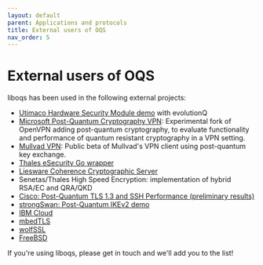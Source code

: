 ```yaml
---
layout: default
parent: Applications and protocols
title: External users of OQS
nav_order: 5
---
```


# External users of OQS

liboqs has been used in the following external projects:

- <a href="https://hsm.utimaco.com/news/utimaco-evolutionq-set-standards-by-taking-post-quantum-crypto-open-source/">Utimaco Hardware Security Module demo</a> with evolutionQ
- <a href="https://github.com/Microsoft/PQCrypto-VPN">Microsoft Post-Quantum Cryptography VPN</a>: Experimental fork of OpenVPN adding post-quantum cryptography, to evaluate functionality and performance of quantum resistant cryptography in a VPN setting.
- <a href="https://www.mullvad.net/en/blog/2017/12/8/introducing-post-quantum-vpn-mullvads-strategy-future-problem/">Mullvad VPN</a>: Public beta of Mullvad's VPN client using post-quantum key exchange.
- <a href="https://github.com/thales-e-security/goliboqs">Thales eSecurity Go wrapper</a>
- <a href="https://github.com/liesware/coherence/">Liesware Coherence Cryptographic Server</a>
- Senetas/Thales High Speed Encryption: implementation of hybrid RSA/EC and QRA/QKD
- <a href="https://blogs.cisco.com/security/tls-ssh-performance-pq-kem-auth">Cisco: Post-Quantum TLS 1.3 and SSH Performance (preliminary results)</a>
- <a href="https://github.com/strongX509/docker/tree/master/pq-strongswan">strongSwan: Post-Quantum IKEv2 demo</a>
- <a href="https://newsroom.ibm.com/2020-11-30-IBM-Cloud-Delivers-Quantum-Safe-Cryptography-and-Hyper-Protect-Crypto-Services-to-Help-Protect-Data-in-the-Hybrid-Era">IBM Cloud</a>
- <a href="https://github.com/hannestschofenig/mbedtls">mbedTLS</a>
- <a href="https://www.wolfssl.com/wolfssl-liboqs-integration/">wolfSSL</a>
- <a href="https://lists.freebsd.org/pipermail/dev-commits-ports-main/2021-September/018107.html">FreeBSD</a>

If you're using liboqs, please get in touch and we'll add you to the list!
